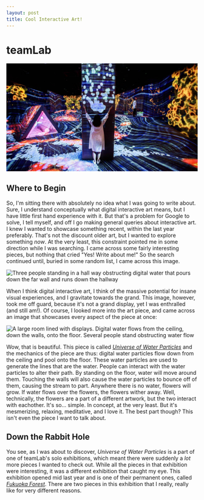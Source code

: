 ```yaml
---
layout: post
title: Cool Interactive Art!
---
```


# teamLab

![Two women stand in before a giant screen displaying a colorful stylized elephant](images/pretty-elephant.jfif)

## Where to Begin

So, I'm sitting there with absolutely no idea what I was going to write about. Sure, I understand conceptually what digital interactive art means, but I have little first hand experience with it. But that's a problem for Google to solve, I tell myself, and off I go making general queries about interactive art. I knew I wanted to showcase something recent, within the last year preferably. That's not the discount older art, but I wanted to explore something *now*. At the very least, this constraint pointed me in some direction while I was searching. I came across some fairly interesting pieces, but nothing that cried "Yes! Write about me!" So the search continued until, buried in some random list, I came across this image.

![Three people standing in a hall way obstructing digital water that pours down the far wall and runs down the hallway](https://www.teamlab.art/images/pc-l/10824)

When I think digital interactive art, I think of the massive potential for insane visual experiences, and I gravitate towards the grand. This image, however, took me off guard, because it's not a grand display, yet I was enthralled (and still am!). Of course, I looked more into the art piece, and came across an image that showcases every aspect of the piece at once:

![A large room lined with displays. Digital water flows from the ceiling, down the walls, onto the floor. Several people stand obstructing water flow](https://www.teamlab.art/images/pc-l/24486)

Wow, that is beautiful. This piece is called *[Universe of Water Particles](https://www.teamlab.art/w/waterparticles-transcending/ddp/)* and the mechanics of the piece are thus: digital water particles flow down from the ceiling and pool onto the floor. These water particles are used to generate the lines that are the water. People can interact with the water particles to alter their path. By standing on the floor, water will move around them. Touching the walls will also cause the water particles to bounce off of them, causing the stream to part. Anywhere there is no water, flowers will grow. If water flows over the flowers, the flowers wither away. Well, technically, the flowers are a part of a different artwork, but the two interact with eachother. It's so... simple. In concept, at the very least. But it's mesmerizing, relaxing, meditative, and I love it. The best part though? This isn't even the piece I want to talk about.

## Down the Rabbit Hole

You see, as I was about to discover, *Universe of Water Particles* is a part of one of teamLab's solo exhibitions, which meant there were suddenly a *lot* more pieces I wanted to check out. While all the pieces in that exhibition were interesting, it was a different exhibition that caught my eye. This exhibition opened mid last year and is one of their permanent ones, called *[Fukuoka Forest](https://www.teamlab.art/e/forest/)*. There are two pieces in this exhibition that I really, really like for very different reasons.